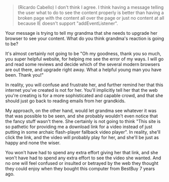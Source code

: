 >(Ricardo Cabello) I don't think I agree. I think having a message telling the user what to do to see the content properly is better than having a broken page with the content all over the page or just no content at all because IE doesn't support "addEventListener".


Your message is trying to tell my grandma that she needs to upgrade her browser to see your content. What do you think grandma's reaction is going to be?

It's almost certainly not going to be "Oh my goodness, thank you so much, you super helpful website, for helping me see the error of my ways. I will go and read some reviews and decide which of the several modern browsers are out there, and upgrade right away. What a helpful young man you have been. Thank you!"

In reality, you will confuse and frustrate her, and further remind her that this internet you've created is not for her. You'll implicitly tell her that the web you're creating is for a more sophisticated and capable crowd, and that she should just go back to reading emails from her grandkids.

My approach, on the other hand, would let grandma see whatever it was that was possible to be seen, and she probably wouldn't even notice that the fancy stuff wasn't there. She certainly is not going to think "This site is so pathetic for providing me a download link for a video instead of just putting in some archaic flash-player fallback video player". In reality, she'll click the link, and the video will probably play for her, and she'll be just as happy and none the wiser.

You won't have had to spend any extra effort giving her that link, and she won't have had to spend any extra effort to see the video she wanted. And no one will feel confused or insulted or betrayed by the web they thought they could enjoy when they bought this computer from BestBuy 7 years ago.﻿